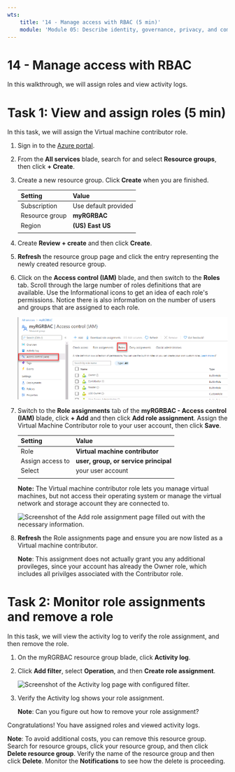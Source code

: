 ```yaml
---
wts:
    title: '14 - Manage access with RBAC (5 min)'
    module: 'Module 05: Describe identity, governance, privacy, and compliance features'
---
```

# 14 - Manage access with RBAC

In this walkthrough, we will assign roles and view activity logs. 

# Task 1: View and assign roles (5 min)

In this task, we will assign the Virtual machine contributor role. 

1. Sign in to the [Azure portal](https://portal.azure.com).

2. From the **All services** blade, search for and select **Resource groups**, then click **+ Create**.

3. Create a new resource group. Click **Create** when you are finished. 

    | Setting | Value |
    | -- | -- |
    | Subscription | Use default provided |
    | Resource group | **myRGRBAC** |
    | Region | **(US) East US** |
    | | |

4. Create **Review + create** and then click **Create**.

5. **Refresh** the resource group page and click the entry representing the newly created resource group.

6. Click on the **Access control (IAM)** blade, and then switch to the **Roles** tab. Scroll through the large number of roles definitions that are available. Use the Informational icons to get an idea of each role's permissions. Notice there is also information on the number of users and groups that are assigned to each role.

    ![Screenshot of IAM roles blade. Owner, contributor, and reader roles are shown.](../images/1501.png)

7. Switch to the **Role assignments** tab of the **myRGRBAC - Access control (IAM)** blade, click **+ Add** and then click **Add role assignment**. Assign the Virtual Machine Contributor role to your user account, then click **Save**. 

    | Setting | Value |
    | -- | -- |
    | Role | **Virtual machine contributor** |
    | Assign access to | **user, group, or service principal** |
    | Select | your user account |
    | | |

    **Note:** The Virtual machine contributor role lets you manage virtual machines, but not access their operating system or manage the virtual network and storage account they are connected to.

    ![Screenshot of the Add role assignment page filled out with the necessary information.](../images/1502.png)

8. **Refresh** the Role assignments page and ensure you are now listed as a Virtual machine contributor. 

    **Note**: This assignment does not actually grant you any additional provileges, since your account has already the Owner role, which includes all privilges associated with the Contributor role.

# Task 2: Monitor role assignments and remove a role

In this task, we will view the activity log to verify the role assignment, and then remove the role. 

1. On the myRGRBAC resource group blade, click **Activity log**.

2. Click **Add filter**, select **Operation**, and then **Create role assignment**.

    ![Screenshot of the Activity log page with configured filter.](../images/1503.png)

3. Verify the Activity log shows your role assignment. 

    **Note**: Can you figure out how to remove your role assignment?

Congratulations! You have assigned roles and viewed activity logs. 

**Note**: To avoid additional costs, you can remove this resource group. Search for resource groups, click your resource group, and then click **Delete resource group**. Verify the name of the resource group and then click **Delete**. Monitor the **Notifications** to see how the delete is proceeding.


